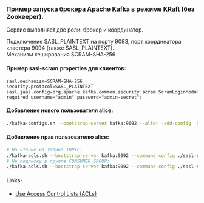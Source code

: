 ### Пример запуска брокера Apache Kafka в режиме KRaft (без Zookeeper).
Сервис выполняет две роли: брокер и координатор.

Подключение SASL_PLAINTEXT на порту 9093, порт координатора кластера 9094 (также SASL_PLAINTEXT).\
Механизм хеширования SCRAM-SHA-256


#### Пример sasl-scram.properties для клиентов:
```properties
sasl.mechanism=SCRAM-SHA-256
security.protocol=SASL_PLAINTEXT
sasl.jaas.config=org.apache.kafka.common.security.scram.ScramLoginModule required username="admin" password="admin-secret";
```

#### Добавление нового пользователя alice:
```bash
./kafka-configs.sh --bootstrap-server kafka:9092 --alter -add-config 'SCRAM-SHA-256=[iterations=8192,password=alice-secret]' --entity-type users --entity-name alice --command-config ./sasl-scram.properties
```

#### Добавление прав пользователю alice:
```bash
# На чтение из топика TOPIC:
./kafka-acls.sh --bootstrap-server kafka:9092 --command-config ./sasl-scram.properties --add --allow-principal User:alice --operation Read --operation Describe --operation DescribeConfigs --topic TOPIC
# На подписку в группе CONSUMER_GROUP:
./kafka-acls.sh --bootstrap-server kafka:9092 --command-config ./sasl-scram.properties --add --allow-principal User:alice --operation Read --operation Describe --group CONSUMER_GROUP
```

#### Links:
- [Use Access Control Lists (ACLs)](https://docs.confluent.io/platform/current/security/authorization/acls/overview.html)



